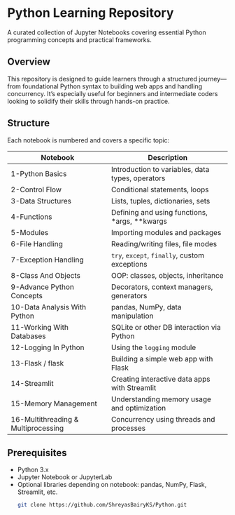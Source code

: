 # Python Learning Repository

A curated collection of Jupyter Notebooks covering essential Python programming concepts and practical frameworks.

## Overview

This repository is designed to guide learners through a structured journey—from foundational Python syntax to building web apps and handling concurrency. It’s especially useful for beginners and intermediate coders looking to solidify their skills through hands-on practice.

## Structure

Each notebook is numbered and covers a specific topic:

| Notebook                      | Description                                           |
|------------------------------|-------------------------------------------------------|
| 1-Python Basics              | Introduction to variables, data types, operators      |
| 2-Control Flow               | Conditional statements, loops                         |
| 3-Data Structures            | Lists, tuples, dictionaries, sets                     |
| 4-Functions                  | Defining and using functions, *args, **kwargs         |
| 5-Modules                    | Importing modules and packages                        |
| 6-File Handling              | Reading/writing files, file modes                     |
| 7-Exception Handling         | `try`, `except`, `finally`, custom exceptions         |
| 8-Class And Objects          | OOP: classes, objects, inheritance                    |
| 9-Advance Python Concepts    | Decorators, context managers, generators              |
| 10-Data Analysis With Python | pandas, NumPy, data manipulation                      |
| 11-Working With Databases    | SQLite or other DB interaction via Python             |
| 12-Logging In Python         | Using the `logging` module                            |
| 13-Flask / flask             | Building a simple web app with Flask                  |
| 14-Streamlit                 | Creating interactive data apps with Streamlit         |
| 15-Memory Management         | Understanding memory usage and optimization           |
| 16-Multithreading & Multiprocessing | Concurrency using threads and processes       |

## Prerequisites

- Python 3.x  
- Jupyter Notebook or JupyterLab  
- Optional libraries depending on notebook: pandas, NumPy, Flask, Streamlit, etc.
   ```bash
   git clone https://github.com/ShreyasBairyKS/Python.git
